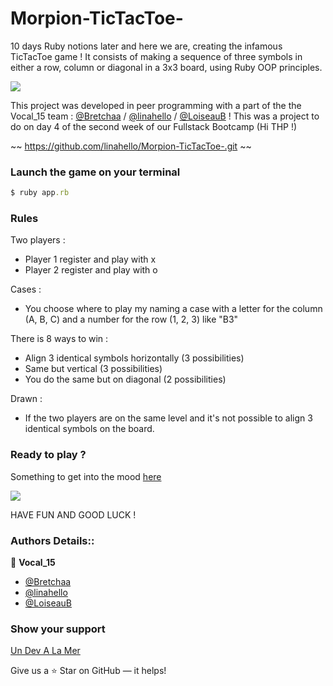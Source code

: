 # Morpion-TicTacToe-

10 days Ruby notions later and here we are, creating the infamous TicTacToe game !
It consists of making a sequence of three symbols in either a row, column or diagonal in a 3x3 board, using Ruby OOP principles.


![](https://media.giphy.com/media/Yj97rLWiH29Hi/giphy.gif)


This project was developed in peer programming with a part of the the Vocal_15 team : [@Bretchaa](https://github.com/Bretchaa) / [@linahello](https://github.com/linahello) / [@LoiseauB](https://github.com/LoiseauB) !
This was a project to do on day 4 of the second week of our Fullstack Bootcamp (Hi THP !)

~~ https://github.com/linahello/Morpion-TicTacToe-.git ~~


### Launch the game on your terminal ###

```ruby
$ ruby app.rb
```

### Rules ###

Two players :
* Player 1 register and play with x
* Player 2 register and play with o

Cases :
* You choose where to play my naming a case with a letter for the column (A, B, C) and a number for the row (1, 2, 3) like "B3"

There is 8 ways to win :
* Align 3 identical symbols horizontally (3 possibilities)
* Same but vertical (3 possibilities)
* You do the same but on diagonal (2 possibilities)

Drawn :
* If the two players are on the same level and it's not possible to align 3 identical symbols on the board. 

### Ready to play ?  
Something to get into the mood [here](https://www.youtube.com/watch?v=BdLSJAAF-kc)

![](https://media1.giphy.com/media/vJfWmEboAQS1YXQe6a/giphy.gif?cid=ecf05e47rsbj6990pm08o46xmmpkovfclz71zbezhn8oslls&rid=giphy.gif&ct=g)

HAVE FUN AND GOOD LUCK ! 


### Authors Details::

👤 **Vocal_15**

-   [@Bretchaa](https://github.com/Bretchaa)
-   [@linahello](https://github.com/linahello)
-   [@LoiseauB](https://github.com/LoiseauB)


### Show your support

[Un Dev A La Mer](http://www.devalamer.fr/)

Give us a ⭐ Star on GitHub — it helps!
 
